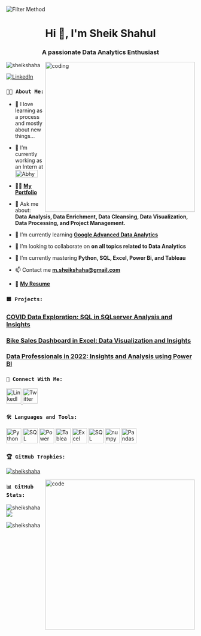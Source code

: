 <head>

<body>
 
  ![Filter Method](https://static.wixstatic.com/media/3e99b9_f53a1cab95ae4dfd938a1bf6a1a62f49~mv2.gif)

<h1 align="center">Hi 👋, I'm Sheik Shahul</h1>
<h3 align="center">A passionate Data Analytics Enthusiast</h3>

<img align="right" alt="coding" width="400" src="https://marketbusinessnews.com/wp-content/uploads/2020/10/1-Predictive-Analytics-GIF-for-article.gif">

<p align="left"> <img src="https://komarev.com/ghpvc/?username=sheikshaha&label=Profile%20views&color=0e75b6&style=flat" alt="sheikshaha" /> </p>

 <p align="left">
    <a href="https://www.linkedin.com/in/sheikshaha/" target="blank">
      <img src="https://img.shields.io/badge/-Follow%20on%20LinkedIn-blue?style=flat-square&logo=Linkedin&logoColor=white&link=https://www.linkedin.com/in/sheikshaha/"
        alt="LinkedIn" />
    </a>
  </p>

### `👨‍💼 About Me:`

- 🌱 I love learning as a process and mostly about new things...

- 🔭 I’m currently working as an Intern at <a href="https://abhyaz.com/" target="blank"><img align="center" src="https://www.abhyaz.com/Abhyaz.logo.jpg" alt="Abhyaz" height="20" width="60" /></a>

- 👨‍💻 [**My Portfolio**](https://sheikshaha.my.canva.site/) 

- 💬 Ask me about: **Data Analysis, Data Enrichment, Data Cleansing, Data Visualization, Data Processing, and Project Management.**

- 🌱 I’m currently learning [**Google Advanced Data Analytics**](https://www.coursera.org/professional-certificates/google-advanced-data-analytics)

- 👯 I’m looking to collaborate on **on all topics related to Data Analytics**

- 🌱 I’m currently mastering **Python, SQL, Excel, Power Bi, and Tableau**

- 📫 Contact me **m.sheikshaha@gmail.com**

- 📄 [**My Resume**](https://drive.google.com/file/d/1JBYio3M3X1__5mMWidl0OnO_nLbPqey8/view)

### `🟦 Projects:`
### [COVID Data Exploration: SQL in SQLserver Analysis and Insights](https://github.com/Sheikshaha/PortfolioProjects/tree/main/Covid%20Data%20Project)
### [Bike Sales Dashboard in Excel: Data Visualization and Insights](https://github.com/Sheikshaha/PortfolioProjects/tree/main/Bike%20Sales%20Dashboard)
### [Data Professionals in 2022: Insights and Analysis using Power BI](https://github.com/Sheikshaha/PortfolioProjects/tree/main/Data%20Professionals%20Survey)

 ### `🔗 Connect With Me:`
 <p>
    <a href="https://www.linkedin.com/in/sheikshaha/" target="blank">
      <img src="https://img.icons8.com/color/48/linkedin.png" alt="LinkedIn" height="40" width="40" />
    </a>
    <a href="https://twitter.com/sheikshaha2" target="blank">
      <img src="https://img.icons8.com/color/48/twitter--v1.png" alt="Twitter" height="40" width="40" />
    </a>
  </p>

### `🛠️ Languages and Tools:`
  <p>
    <img src="https://img.icons8.com/color/48/python--v1.png" alt="Python" width="40" height="40" />
    <img src="https://img.icons8.com/color/48/000000/sql.png" alt="SQL" width="40" height="40" />
    <img src="https://img.icons8.com/color/48/000000/power-bi.png" alt="Power BI" width="40" height="40" />
    <img src="https://img.icons8.com/color/48/000000/tableau-software.png" alt="Tableau" width="40" height="40" />
    <img src="https://img.icons8.com/color/48/000000/microsoft-excel-2019--v1.png" alt="Excel" width="40" height="40" />
    <img src="https://img.icons8.com/color/48/microsoft-sql-server.png" alt="SQL Server" width="40" height="40" />
    <img src="https://img.icons8.com/color/48/numpy.png" alt="numpy"width="40" height="40" />
    <img src="https://img.icons8.com/color/48/pandas.png" alt="Pandas" width="40" height="40" />

  </p>

### `🏆 GitHub Trophies:`

<p align="left"> <a href="https://github.com/ryo-ma/github-profile-trophy"><img src="https://github-profile-trophy.vercel.app/?username=sheikshaha" alt="sheikshaha" /></a> </p>

<img align="right" alt="code"  height="400" width="400" src = "https://user-images.githubusercontent.com/94888819/179503858-d2f6d197-7a3f-495b-888c-5a60679bed94.gif"> 

### `📊 GitHub Stats:`

 </p>

<p><img align="left" src="https://github-readme-stats.vercel.app/api/top-langs?username=sheikshaha&show_icons=true&locale=en&layout=compact" alt="sheikshaha" /></p>

<p>&nbsp;<img align="center" src="https://github-readme-stats.vercel.app/api?username=sheikshaha&theme=default&hide_border=false&include_all_commits=true&count_private=true" /></p>

<p><img align="center" src="https://github-readme-streak-stats.herokuapp.com/?user=sheikshaha&" alt="sheikshaha" /></p>


</body>

</html>

